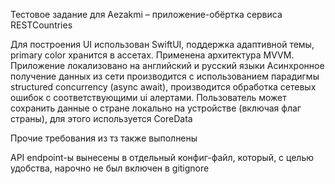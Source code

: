 Тестовое задание для Aezakmi – приложение-обёртка сервиса RESTCountries

Для построения UI использован SwiftUI, поддержка адаптивной темы, primary color хранится в ассетах.
Применена архитектура MVVM.
Приложение локализовано на английский и русский языки
Асинхронное получение данных из сети производится с использованием парадигмы structured concurrency (async await), производится обработка сетевых ошибок с соответствующими ui алертами. 
Пользователь может сохранить данные о стране локально на устройстве (включая флаг страны), для этого используется CoreData

Прочие требования из тз также выполнены

API endpoint-ы вынесены в отдельный конфиг-файл, который, с целью удобства, нарочно не был включен в gitignore
